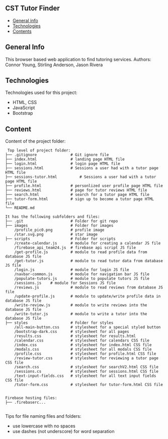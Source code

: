 ## CST Tutor Finder

* [General info](#general-info)
* [Technologies](#technologies)
* [Contents](#content)

## General Info
This browser based web application to find tutoring services.
Authors: Connor Young, Stirling Anderson, Jason Rivera
	
## Technologies
Technologies used for this project:
* HTML, CSS
* JavaScript
* Bootstrap 
	
## Content
Content of the project folder:

```
 Top level of project folder: 
├── .gitignore               # Git ignore file
├── index.html               # landing page HTML file
├── login.html               # login page HTML file
├── sessions.html			 # Sessions a user had with a tutor page HTML file
├── sessions-tutor.html			 # Sessions a user had with a tutor page HTML file
├── profile.html             # personlized user profile page HTML file
├── reviews.html             # page for tutor reviews HTML file
├── search.html              # search for a tutor page HTML file
├── tutor-form.html          # sign up to become a tutor page HTML file
└── README.md

It has the following subfolders and files:
├── .git                     # Folder for git repo
├── images                   # Folder for images
    /profile_pic0.png        # profile image
    /star.svg.png            # star image
├── scripts                  # Folder for scripts
    /create-calendar.js      # module for creating a calendar JS file
    /firebase_api_team24.js  # firebase api script JS file
    /get-profile.js          # module to read profile data from database JS file
    /get-tutor.js            # module to read tutor data from database JS file
    /login.js                # module for login JS file
    /navbar-common.js        # module for navigation bar JS file
    /populate-tutors.js      # module to populate tutors JS file
    /sessions.js    # module for Sessions JS file
    /reviews.js              # module to read reviews from database JS file
    /update-profile.js       # module to update/write profile data in database JS file
    /write-review.js         # module to write reviews into the database JS file
    /write-tutor.js          # module to write a tutor into the database JS file
├── styles                   # Folder for styles
	/all-main-button.css     # stylesheet for a special styled button
	/bootstrap-dark.css      # stylesheet for all pages
    /results.css             # stylesheet for results.html
    /calendar.css            # stylesheet for calendars CSS file
    /index.css               # stylesheet for index.html CSS file
    /modals.css              # stylesheet for all modals CSS file
    /profile.css             # stylesheet for profile.html CSS file
    /review-tutor.css        # stylesheet for reviewing a tutor page CSS file
    /search.css              # stylesheet for searchV2.html CSS file
	/sessions.cs			 # stylesheet for sessions.html CSS file
    /text-input-fields.css   # stylesheet for all text input fields CSS file
    /tutor-form.css          # stylesheet for tutor-form.html CSS file


Firebase hosting files: 
├── .firebaserc...


```

Tips for file naming files and folders:
* use lowercase with no spaces
* use dashes (not underscore) for word separation


